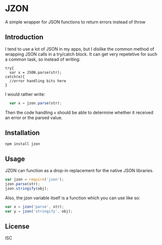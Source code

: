 # JZON

A simple wrapper for JSON functions to return errors instead of throw

## Introduction

I tend to use a lot of JSON in my apps, but I dislike the common method of wrapping JSON calls in a try/catch block. It can get very repetetive for such a common task, so instead of writing:

```javscript
try{
  var x = JSON.parse(str);
catch(e){
  //error handling bits here
}
```

I would rather write:

```javascript
  var x = jzon.parse(str);
```

Then the code handling `x` should be able to determine whether it received an error or the parsed value.

## Installation

```
npm install jzon
```

## Usage

JZON can function as a drop-in replacement for the native JSON libraries.

```javascript
var jzon = require('jzon');
jzon.parse(str);
jzon.stringify(obj);
```

Also, the jzon variable itself is a function which you can use like so:

```javascript
var x = jzon('parse', str);
var y = jzon('stringify', obj);
```

## License

ISC
